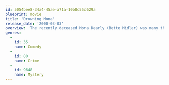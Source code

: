 ```yaml
---
id: 5054bee8-34a4-45ae-a71a-10b8c55d629a
blueprint: movie
title: 'Drowning Mona'
release_date: '2000-03-03'
overview: 'The recently deceased Mona Dearly (Bette Midler) was many things: an abusive wife, a domineering mother, a loud-mouthed neighbor and a violent malcontent. So when her car and corpse are discovered in the Hudson River, police Chief Wyatt Rash (Danny DeVito) immediately suspects murder rather than an accident. But, since the whole community of Verplanck, N.Y., shares a deep hatred for this unceasingly spiteful woman, Rash finds his murder investigation overwhelmed with potential suspects.'
genres:
  -
    id: 35
    name: Comedy
  -
    id: 80
    name: Crime
  -
    id: 9648
    name: Mystery
---
```

